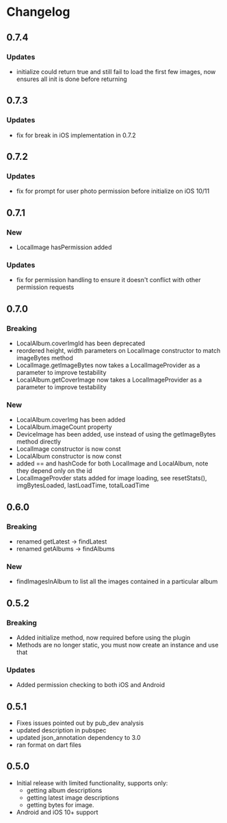 # Changelog

## 0.7.4

### Updates
* initialize could return true and still fail to load the first few images, now ensures all init is done before returning
  
## 0.7.3

### Updates
* fix for break in iOS implementation in 0.7.2
  
## 0.7.2

### Updates
* fix for prompt for user photo permission before initialize on iOS 10/11
  
## 0.7.1

### New
* LocalImage hasPermission added

### Updates
* fix for permission handling to ensure it doesn't conflict with other permission requests

## 0.7.0

### Breaking
* LocalAlbum.coverImgId has been deprecated
* reordered height, width parameters on LocalImage constructor to match imageBytes method
* LocalImage.getImageBytes now takes a LocalImageProvider as a parameter to improve testability
* LocalAlbum.getCoverImage now takes a LocalImageProvider as a parameter to improve testability

### New
* LocalAlbum.coverImg has been added
* LocalAlbum.imageCount property
* DeviceImage has been added, use instead of using the getImageBytes method directly
* LocalImage constructor is now const
* LocalAlbum constructor is now const
* added == and hashCode for both LocalImage and LocalAlbum, note they depend only on the id
* LocalImageProvder stats added for image loading, see resetStats(), imgBytesLoaded, lastLoadTime, totalLoadTime 

## 0.6.0

### Breaking
* renamed getLatest -> findLatest
* renamed getAlbums -> findAlbums
  
### New
* findImagesInAlbum to list all the images contained in a particular album


## 0.5.2
### Breaking
* Added initialize method, now required before using the plugin
* Methods are no longer static, you must now create an instance and use that
  
### Updates
* Added permission checking to both iOS and Android
 
## 0.5.1
* Fixes issues pointed out by pub_dev analysis
* updated description in pubspec
* updated json_annotation dependency to 3.0
* ran format on dart files

## 0.5.0

* Initial release with limited functionality, supports only:
  * getting album descriptions
  * getting latest image descriptions
  * getting bytes for image. 
* Android and iOS 10+ support
